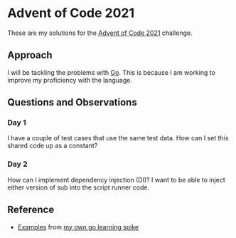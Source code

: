 # Advent of Code 2021

These are my solutions for the [Advent of Code 2021](https://adventofcode.com/) challenge.

## Approach

I will be tackling the problems with [Go](https://go.dev/).  This is because I am working to improve my proficiency with the language.

## Questions and Observations

### Day 1

I have a couple of test cases that use the same test data.  How can I set this shared code up as a constant?

### Day 2

How can I implement dependency injection (DI)?  I want to be able to inject either version of sub into the script runner code.

## Reference

- [Examples](https://github.com/k0emt/go-ws/tree/main/examples) from [my own go learning spike](https://github.com/k0emt/go-ws)
